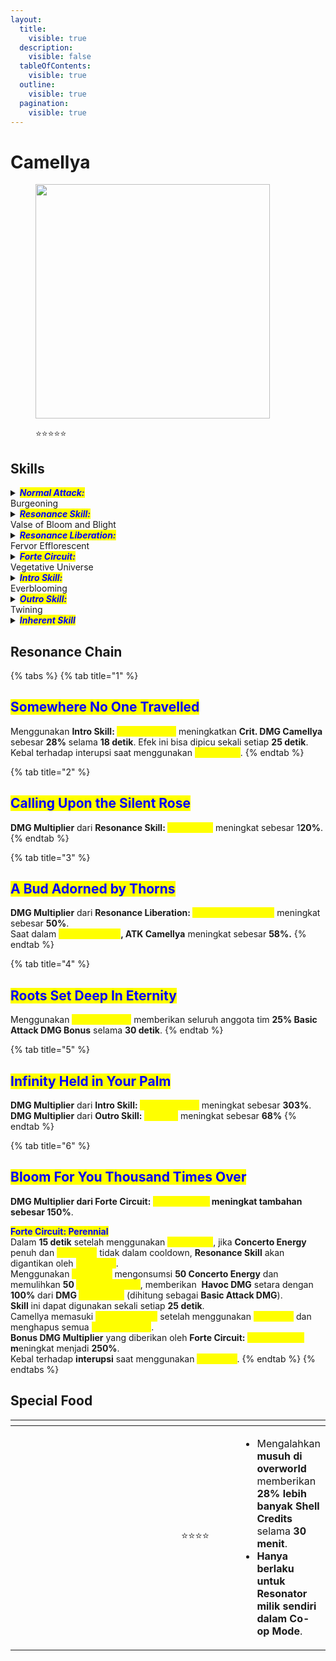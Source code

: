 ```yaml
---
layout:
  title:
    visible: true
  description:
    visible: false
  tableOfContents:
    visible: true
  outline:
    visible: true
  pagination:
    visible: true
---
```


# Camellya

<figure><img src="https://wuthering.wiki/img/rolecard_1603.png" alt="" width="375"><figcaption><p><span data-gb-custom-inline data-tag="emoji" data-code="2b50">⭐</span><span data-gb-custom-inline data-tag="emoji" data-code="2b50">⭐</span><span data-gb-custom-inline data-tag="emoji" data-code="2b50">⭐</span><span data-gb-custom-inline data-tag="emoji" data-code="2b50">⭐</span><span data-gb-custom-inline data-tag="emoji" data-code="2b50">⭐</span></p></figcaption></figure>

## Skills

<details>

<summary><em><mark style="color:blue;"><strong>Normal Attack:</strong></mark></em><br>Burgeoning</summary>

<mark style="color:blue;">**Basic Attack**</mark>\
Melakukan hingga **5 serangan berturut-turut**, memberikan <img src="https://wuthering.wiki/img/element_6.png" alt="" data-size="line"> **Havoc DMG.**\
Setelah melakukan **Basic Attack Stage 3** atau **Heavy Attack:&#x20;**<mark style="color:yellow;">**Pruning**</mark>, tahan tombol **Normal Attack** untuk terus menyerang target, memberikan <img src="https://wuthering.wiki/img/element_6.png" alt="" data-size="line"> **Havoc DMG**.\
**Basic Attack Stage 4** akan otomatis diikuti oleh **Basic Attack Stage 5**.

<mark style="color:blue;">**Heavy Attack – Pruning**</mark>\
Mengonsumsi **STA** untuk menyerang target, memberikan<img src="https://wuthering.wiki/img/element_6.png" alt="" data-size="line"> **Havoc DMG**.\
\
<mark style="color:blue;">**Mid-air Attack**</mark>\
Mengonsumsi **STA** untuk melakukan **Plunging Attack**, memberikan <img src="https://wuthering.wiki/img/element_6.png" alt="" data-size="line"> **Havoc DMG**.\
\
<mark style="color:blue;">**Dodge Counter**</mark>\
Gunakan **Basic Attack** segera setelah **Dodge berhasil** untuk menyerang target, memberikan <img src="https://wuthering.wiki/img/element_6.png" alt="" data-size="line"> **Havoc DMG**.

</details>

<details>

<summary><em><mark style="color:blue;"><strong>Resonance Skill:</strong></mark></em><br>Valse of Bloom and Blight</summary>

<mark style="color:blue;">**Crimson Blossom**</mark>\
Menyerang target, memberikan <img src="https://wuthering.wiki/img/element_6.png" alt="" data-size="line"> **Havoc DMG** (**dihitung sebagai Basic Attack DMG**), lalu masuk ke <mark style="color:yellow;">**Blossom Mode**</mark>.\
**Serangan ini bisa dilakukan di udara**.

<mark style="color:blue;">**Blossom Mode**</mark>

* Tidak dapat bergerak saat tergantung di **tanaman merambat**.
* **Basic Attack** dan **Heavy Attack:&#x20;**<mark style="color:yellow;">**Pruning**</mark> digantikan oleh **Basic Attack:&#x20;**<mark style="color:yellow;">**Vining Waltz**</mark>, yang menghubungkan **4 serangan berturut-turut**, memberikan <img src="https://wuthering.wiki/img/element_6.png" alt="" data-size="line"> **Havoc DMG** (**dihitung sebagai Basic Attack DMG**).
* Saat melakukan <mark style="color:yellow;">**Vining Waltz**</mark>**&#x20;Stage 3**, tahan **Normal Attack Button** untuk menggunakan <mark style="color:yellow;">**Blazing Waltz**</mark>, yang memberikan <img src="https://wuthering.wiki/img/element_6.png" alt="" data-size="line"> **Havoc DMG**, sebelum otomatis melanjutkan ke <mark style="color:yellow;">**Vining Waltz**</mark>**&#x20;Stage 4**.
* **Dodge Counter** digantikan oleh **Dodge Counter:&#x20;**<mark style="color:yellow;">**Atonement**</mark>. Tekan **Normal Attack Button** setelah **Dodge berhasil** untuk menyerang target, memberikan <img src="https://wuthering.wiki/img/element_6.png" alt="" data-size="line"> **Havoc DMG** (**dihitung sebagai Basic Attack DMG**).
* **Resonance Skill** digantikan oleh **Resonance Skill:&#x20;**<mark style="color:yellow;">**Floral Ravage**</mark>, yang memberikan <img src="https://wuthering.wiki/img/element_6.png" alt="" data-size="line"> **Havoc DMG** (**dihitung sebagai Basic Attack DMG**).
* **Resonance Skill:&#x20;**<mark style="color:yellow;">**Floral Ravage**</mark> dapat digunakan di udara.
* <mark style="color:yellow;">**Blossom Mode**</mark> berakhir setelah menggunakan **Resonance Skill:&#x20;**<mark style="color:yellow;">**Floral Ravage**</mark> atau <mark style="color:yellow;">**Levitator**</mark>.
* Tombol **Jump** digantikan oleh **Basic Attack:&#x20;**<mark style="color:yellow;">**Vining Ronde**</mark><mark style="color:yellow;">,</mark> yang menyerang target dengan **biaya STA**, memberikan <img src="https://wuthering.wiki/img/element_6.png" alt="" data-size="line"> **Havoc DMG** (**dihitung sebagai Basic Attack DMG**), dan mengakhiri <mark style="color:yellow;">**Blossom Mode**</mark>.
* Menggunakan **Basic Attack:&#x20;**<mark style="color:yellow;">**Vining Waltz**</mark> dan **Basic Attack:&#x20;**<mark style="color:yellow;">**Blazing Waltz**</mark> di udara **mengonsumsi STA**.
* Menggunakan **Resonance Skill:&#x20;**<mark style="color:yellow;">**Floral Ravage**</mark>**&#x20;tidak memulihkan STA**.
* **STA akan terus terkuras** untuk tetap tergantung di tanaman merambat.

</details>

<details>

<summary><em><mark style="color:blue;"><strong>Resonance Liberation:</strong></mark></em><br>Fervor Efflorescent</summary>

Menyerang target, memberikan <img src="https://wuthering.wiki/img/element_6.png" alt="" data-size="line"> **Havoc DMG**.\
**Dapat digunakan di udara**.

</details>

<details>

<summary><em><mark style="color:blue;"><strong>Forte Circuit:</strong></mark></em><br>Vegetative Universe</summary>

Menyerang target dengan **Normal Attack, Basic Attack:&#x20;**<mark style="color:yellow;">**Vining Waltz**</mark>**, Basic Attack:&#x20;**<mark style="color:yellow;">**Blazing Waltz**</mark>**, Basic Attack:&#x20;**<mark style="color:yellow;">**Vining Ronde**</mark>**, Dodge Counter:&#x20;**<mark style="color:yellow;">**Atonement**</mark>**, Resonance Skill:&#x20;**<mark style="color:yellow;">**Crimson Blossom**</mark>**, dan Resonance Skill:&#x20;**<mark style="color:yellow;">**Floral Ravage**</mark> akan mengonsumsi <mark style="color:yellow;">**Crimson Pistils**</mark>.\
**Energy Regen Multiplier** dari serangan ini meningkat **150%**.\
Mengonsumsi **10&#x20;**<mark style="color:yellow;">**Crimson Pistils**</mark> akan **memulihkan 4 Concerto Energy** dan mendapatkan **1&#x20;**<mark style="color:yellow;">**Crimson Bud**</mark> (bertahan **15 detik**, dapat ditumpuk hingga **10 kali**).

<mark style="color:blue;">**Forte Circuit: Ephemeral**</mark>\
Ketika **Concerto Energy** penuh dan <mark style="color:yellow;">**Ephemeral**</mark> tidak dalam cooldown, **Resonance Skill** akan digantikan oleh <mark style="color:yellow;">**Ephemeral**</mark>.\
Menggunakan <mark style="color:yellow;">**Ephemeral**</mark> mengonsumsi **70 Concerto Energy**, memberikan <img src="https://wuthering.wiki/img/element_6.png" alt="" data-size="line"> **Havoc DMG** (**dihitung sebagai Basic Attack DMG**), lalu Camellya memasuki <mark style="color:yellow;">**Budding Mode**</mark>.\
<mark style="color:yellow;">**Ephemeral**</mark> dapat digunakan di udara.

<mark style="color:blue;">**Budding Mode**</mark>

* <mark style="color:yellow;">**Sweet Dream**</mark> : Meningkatkan **DMG Multiplier** dari **Normal Attack, Basic Attack:&#x20;**<mark style="color:yellow;">**Vining Waltz**</mark>**, Basic Attack:&#x20;**<mark style="color:yellow;">**Blazing Waltz**</mark>**, Basic Attack:&#x20;**<mark style="color:yellow;">**Vining Ronde**</mark>**, Dodge Counter:&#x20;**<mark style="color:yellow;">**Atonement**</mark>**, Resonance Skill:&#x20;**<mark style="color:yellow;">**Crimson Blossom**</mark>**, dan Resonance Skill:&#x20;**<mark style="color:yellow;">**Floral Ravage**</mark> sebesar **50%**.
* Menggunakan **Ephemeral** mengonsumsi semua <mark style="color:yellow;">**Crimson Buds**</mark>. Setiap <mark style="color:yellow;">**Crimson Bud**</mark> yang dikonsumsi meningkatkan **DMG Multiplier&#x20;**<mark style="color:yellow;">**Sweet Dream**</mark>**&#x20;sebesar 5%,** hingga maksimum **50%**.
* Dalam <mark style="color:yellow;">**Budding Mode**</mark>, **Camellya tidak bisa mendapatkan&#x20;**<mark style="color:yellow;">**Crimson Buds**</mark><mark style="color:yellow;">.</mark>
* Dalam <mark style="color:yellow;">**Budding Mode**</mark>,, **Energy Regen Multiplier** dari semua serangan yang disebutkan di atas menjadi **0%**.
* <mark style="color:yellow;">**Budding Mode**</mark>, berakhir jika Camellya keluar dari medan pertempuran.
* <mark style="color:yellow;">**Budding Mode**</mark>, berakhir jika semua  <mark style="color:yellow;">**Crimson Pistils**</mark> habis.

<mark style="color:blue;">**Crimson Pistil**</mark>\
**Camellya** dapat menyimpan hingga **100 &#x20;**<mark style="color:yellow;">**Crimson Pistils**</mark>.

* Menggunakan **Intro Skill:&#x20;**<mark style="color:yellow;">**Everblooming**</mark> memulihkan **100&#x20;**<mark style="color:yellow;">**Crimson Pistils**</mark>.
* Mengaktifkan **Forte Circuit:&#x20;**<mark style="color:yellow;">**Ephemeral**</mark> memulihkan **100&#x20;**<mark style="color:yellow;">**Crimson Pistils**</mark>.

</details>

<details>

<summary><em><mark style="color:blue;"><strong>Intro Skill:</strong></mark></em><br>Everblooming</summary>

menyerang target, memberikan <img src="https://wuthering.wiki/img/element_6.png" alt="" data-size="line"> **Havoc DMG**.

</details>

<details>

<summary><em><mark style="color:blue;"><strong>Outro Skill:</strong></mark></em><br>Twining</summary>

Menyerang target, memberikan <img src="https://wuthering.wiki/img/element_6.png" alt="" data-size="line"> **Havoc DMG** sebesar **329.24%** dari **ATK Camellya**.\
Setelah mengaktifkan **Forte Circuit:&#x20;**<mark style="color:yellow;">**Ephemeral**</mark>, **Outro Skill:&#x20;**<mark style="color:yellow;">**Twining**</mark> akan memberikan tambahan <img src="https://wuthering.wiki/img/element_6.png" alt="" data-size="line"> **Havoc DMG** sebesar **459.02%** dari **ATK Camellya**.

</details>

<details>

<summary><em><mark style="color:blue;"><strong>Inherent Skill</strong></mark></em></summary>

<mark style="color:blue;">**Seedbed**</mark>\
Meningkatkan <img src="https://wuthering.wiki/img/element_6.png" alt="" data-size="line"> **Havoc DMG Bonus** sebesar **15%**.\
**Heavy Attack:&#x20;**<mark style="color:yellow;">**Pruning**</mark> kini dihitung sebagai **Basic Attack DMG**.

<mark style="color:blue;">**Epiphyte**</mark>\
Meningkatkan **Basic DMG** Bonus sebesar **15%**.\
Meningkatkan ketahanan terhadap **interupsi** saat menggunakan **Basic Attack, Basic Attack:&#x20;**<mark style="color:yellow;">**Vining Waltz**</mark>**,** dan **Basic Attack:&#x20;**<mark style="color:yellow;">**Blazing Waltz**</mark>.

</details>

## Resonance Chain

{% tabs %}
{% tab title="1" %}
## <mark style="color:blue;">Somewhere No One Travelled</mark>

Menggunakan **Intro Skill:&#x20;**<mark style="color:yellow;">**Everblooming**</mark> meningkatkan **Crit. DMG Camellya** sebesar **28%** selama **18 detik**. Efek ini bisa dipicu sekali setiap **25 detik**.\
Kebal terhadap interupsi saat menggunakan <mark style="color:yellow;">**Ephemeral**</mark>.
{% endtab %}

{% tab title="2" %}
## <mark style="color:blue;">Calling Upon the Silent Rose</mark>

**DMG Multiplier** dari **Resonance Skill:&#x20;**<mark style="color:yellow;">**Ephemeral**</mark> meningkat sebesar 1**20%**.
{% endtab %}

{% tab title="3" %}
## <mark style="color:blue;">A Bud Adorned by Thorns</mark>

**DMG Multiplier** dari **Resonance Liberation:&#x20;**<mark style="color:yellow;">**Fervor Efflorescent**</mark> meningkat sebesar **50%**.\
Saat dalam <mark style="color:yellow;">**Budding Mode**</mark>**, ATK Camellya** meningkat sebesar **58%.**
{% endtab %}

{% tab title="4" %}
## <mark style="color:blue;">Roots Set Deep In Eternity</mark>

Menggunakan <mark style="color:yellow;">**Everblooming**</mark> memberikan seluruh anggota tim **25% Basic Attack DMG Bonus** selama **30 detik**.
{% endtab %}

{% tab title="5" %}
## <mark style="color:blue;">Infinity Held in Your Palm</mark>

**DMG Multiplier** dari **Intro Skill:&#x20;**<mark style="color:yellow;">**Everblooming**</mark> meningkat sebesar **303%**.\
**DMG Multiplier** dari **Outro Skill:&#x20;**<mark style="color:yellow;">**Twining**</mark> meningkat sebesar **68%**
{% endtab %}

{% tab title="6" %}
## <mark style="color:blue;">Bloom For You Thousand Times Over</mark>

**DMG Multiplier dari Forte Circuit:&#x20;**<mark style="color:yellow;">**Sweet Dream**</mark>**&#x20;meningkat tambahan sebesar 150%**.

<mark style="color:blue;">**Forte Circuit: Perennial**</mark>\
Dalam **15 detik** setelah menggunakan <mark style="color:yellow;">**Ephemeral**</mark>, jika **Concerto Energy** penuh dan <mark style="color:yellow;">**Perennial**</mark> tidak dalam cooldown, **Resonance Skill** akan digantikan oleh <mark style="color:yellow;">**Perennial**</mark>.\
Menggunakan <mark style="color:yellow;">**Perennial**</mark> mengonsumsi **50 Concerto Energy** dan memulihkan **50&#x20;**<mark style="color:yellow;">**Crimson Pistils**</mark>, memberikan <img src="https://wuthering.wiki/img/element_6.png" alt="" data-size="line"> **Havoc DMG** setara dengan **100%** dari **DMG&#x20;**<mark style="color:yellow;">**Ephemeral**</mark> (dihitung sebagai **Basic Attack DMG**).\
**Skill** ini dapat digunakan sekali setiap **25 detik**.\
Camellya memasuki <mark style="color:yellow;">**Budding Mode**</mark> setelah menggunakan <mark style="color:yellow;">**Perennial**</mark> dan menghapus semua <mark style="color:yellow;">**Crimson Buds**</mark>.\
**Bonus DMG Multiplier** yang diberikan oleh **Forte Circuit:&#x20;**<mark style="color:yellow;">**Sweet Dream**</mark>**&#x20;m**eningkat menjadi **250%**.\
Kebal terhadap **interupsi** saat menggunakan <mark style="color:yellow;">**Perennial**</mark>.
{% endtab %}
{% endtabs %}

## Special Food

<table data-header-hidden><thead><tr><th width="267"></th><th width="127" align="center"></th><th></th></tr></thead><tbody><tr><td><img src="https://wuthering.wiki/img/item_80001007.png" alt=""></td><td align="center"><span data-gb-custom-inline data-tag="emoji" data-code="2b50">⭐</span><span data-gb-custom-inline data-tag="emoji" data-code="2b50">⭐</span><span data-gb-custom-inline data-tag="emoji" data-code="2b50">⭐</span><span data-gb-custom-inline data-tag="emoji" data-code="2b50">⭐</span></td><td><p></p><ul><li>Mengalahkan <strong>musuh di overworld</strong> memberikan <strong>28% lebih banyak Shell Credits</strong> selama <strong>30 menit</strong>.</li><li><strong>Hanya berlaku untuk Resonator milik sendiri dalam Co-op Mode</strong>.</li></ul></td></tr></tbody></table>
